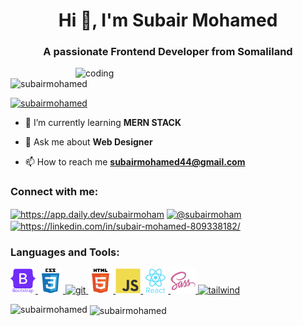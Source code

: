 <h1 align="center">Hi 👋, I'm Subair Mohamed</h1>
<h3 align="center">A passionate Frontend Developer from Somaliland</h3>
<img align="right" width="400" src="https://giphy.com/gifs/hackernoon-hacker-noon-dZX3AduGrY3uJ7qCsx" alt="coding" >
<p align="left"> <img src="https://komarev.com/ghpvc/?username=subairmohamed&label=Profile%20views&color=0e75b6&style=flat" alt="subairmohamed" /> </p>

<p align="left"> <a href="https://github.com/ryo-ma/github-profile-trophy"><img src="https://github-profile-trophy.vercel.app/?username=subairmohamed" alt="subairmohamed" /></a> </p>

- 🌱 I’m currently learning **MERN STACK**

- 💬 Ask me about **Web Designer**

- 📫 How to reach me **subairmohamed44@gmail.com**

<h3 align="left">Connect with me:</h3>
<p align="left">
<a href="https://dev.to/https://app.daily.dev/subairmoham" target="blank"><img align="center" src="https://raw.githubusercontent.com/rahuldkjain/github-profile-readme-generator/master/src/images/icons/Social/devto.svg" alt="https://app.daily.dev/subairmoham" height="30" width="40" /></a>
<a href="https://twitter.com/@subairmoham" target="blank"><img align="center" src="https://raw.githubusercontent.com/rahuldkjain/github-profile-readme-generator/master/src/images/icons/Social/twitter.svg" alt="@subairmoham" height="30" width="40" /></a>
<a href="https://linkedin.com/in/https://linkedin.com/in/subair-mohamed-809338182/" target="blank"><img align="center" src="https://raw.githubusercontent.com/rahuldkjain/github-profile-readme-generator/master/src/images/icons/Social/linked-in-alt.svg" alt="https://linkedin.com/in/subair-mohamed-809338182/" height="30" width="40" /></a>
</p>

<h3 align="left">Languages and Tools:</h3>
<p align="left"> <a href="https://getbootstrap.com" target="_blank" rel="noreferrer"> <img src="https://raw.githubusercontent.com/devicons/devicon/master/icons/bootstrap/bootstrap-plain-wordmark.svg" alt="bootstrap" width="40" height="40"/> </a> <a href="https://www.w3schools.com/css/" target="_blank" rel="noreferrer"> <img src="https://raw.githubusercontent.com/devicons/devicon/master/icons/css3/css3-original-wordmark.svg" alt="css3" width="40" height="40"/> </a> <a href="https://git-scm.com/" target="_blank" rel="noreferrer"> <img src="https://www.vectorlogo.zone/logos/git-scm/git-scm-icon.svg" alt="git" width="40" height="40"/> </a> <a href="https://www.w3.org/html/" target="_blank" rel="noreferrer"> <img src="https://raw.githubusercontent.com/devicons/devicon/master/icons/html5/html5-original-wordmark.svg" alt="html5" width="40" height="40"/> </a> <a href="https://developer.mozilla.org/en-US/docs/Web/JavaScript" target="_blank" rel="noreferrer"> <img src="https://raw.githubusercontent.com/devicons/devicon/master/icons/javascript/javascript-original.svg" alt="javascript" width="40" height="40"/> </a> <a href="https://reactjs.org/" target="_blank" rel="noreferrer"> <img src="https://raw.githubusercontent.com/devicons/devicon/master/icons/react/react-original-wordmark.svg" alt="react" width="40" height="40"/> </a> <a href="https://sass-lang.com" target="_blank" rel="noreferrer"> <img src="https://raw.githubusercontent.com/devicons/devicon/master/icons/sass/sass-original.svg" alt="sass" width="40" height="40"/> </a> <a href="https://tailwindcss.com/" target="_blank" rel="noreferrer"> <img src="https://www.vectorlogo.zone/logos/tailwindcss/tailwindcss-icon.svg" alt="tailwind" width="40" height="40"/> </a> </p>

<p><img align="left" src="https://github-readme-stats.vercel.app/api/top-langs?username=subairmohamed&show_icons=true&locale=en&layout=compact" alt="subairmohamed" /></p>

<p>&nbsp;<img align="center" src="https://github-readme-stats.vercel.app/api?username=subairmohamed&show_icons=true&locale=en" alt="subairmohamed" /></p>

